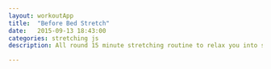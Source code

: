 ```yaml
---
layout: workoutApp
title:  "Before Bed Stretch"
date:   2015-09-13 18:43:00
categories: stretching js
description: All round 15 minute stretching routine to relax you into sleeping.

---
```


<script type="text/javascript">
    function get_exercises(){
        var elibrary = exerciseLibrary();
        var slibrary = stretchLibrary();
        var exercises = [];

        for(var i=0;i<2;i++){
            exercises.push({exercise: elibrary.trunkRotations, time: 20, reps: 0});
            exercises.push({exercise: slibrary.headCircles, time: 20, reps: 0});
            exercises.push({exercise: elibrary.armCircles, time: 20, reps: 0});
        }
        exercises.push({exercise: slibrary.leftAndRightHeadStretch, time: 20, reps: 0});
        exercises.push({exercise: slibrary.leftAndRightHeadStretch, time: 20, reps: 0});
                         
        //Standing legs
        exercises.push({exercise: slibrary.leftShortCalfStretch, time: 30, reps: 0});
        exercises.push({exercise: slibrary.rightShortCalfStretch, time: 30, reps: 0});
        exercises.push({exercise: slibrary.leftLongCalfStretch, time: 30, reps: 0});
        exercises.push({exercise: slibrary.rightLongCalfStretch, time: 30, reps: 0});
        exercises.push({exercise: slibrary.standingToeTouchesStretch,  time: 30, reps: 0});
        exercises.push({exercise: slibrary.boxSplits, time: 30, reps: 0});
        exercises.push({exercise: slibrary.leftStandingHipFlexors, time: 30, reps: 0});
        exercises.push({exercise: slibrary.rightStandingHipFlexors, time: 30, reps: 0});

        //Standing arms
        exercises.push({exercise: slibrary.leftShoulderStretch, time: 30, reps: 0});
        exercises.push({exercise: slibrary.rightShoulderStretch, time: 30, reps: 0});
        exercises.push({exercise: slibrary.leftTricepStretch, time: 30, reps: 0});
        exercises.push({exercise: slibrary.rightTricepStretch, time: 30, reps: 0});
        exercises.push({exercise: slibrary.upwardStretch, time: 30, reps: 0});

        //Sitting legs and back
        exercises.push({exercise: slibrary.catStretch, time: 30, reps: 0});
        exercises.push({exercise: slibrary.leftSittingTwist, time: 30, reps: 0});
        exercises.push({exercise: slibrary.rightSittingTwist, time: 30, reps: 0});
        exercises.push({exercise: slibrary.butterflyStretch, time: 30, reps: 0});

        //Laying legs and back
        exercises.push({exercise: slibrary.leftLayingQuadStretch, time: 30, reps: 0});
        exercises.push({exercise: slibrary.rightLayingQuadStretch, time: 30, reps: 0});
        exercises.push({exercise: slibrary.leftLayingKneeToChest, time: 30, reps: 0});
        exercises.push({exercise: slibrary.rightLayingKneeToChest, time: 30, reps: 0});
        exercises.push({exercise: slibrary.leftLayingTwist, time: 30, reps: 0});
        exercises.push({exercise: slibrary.rightLayingTwist, time: 30, reps: 0});


        return exercises;
    }
</script>
